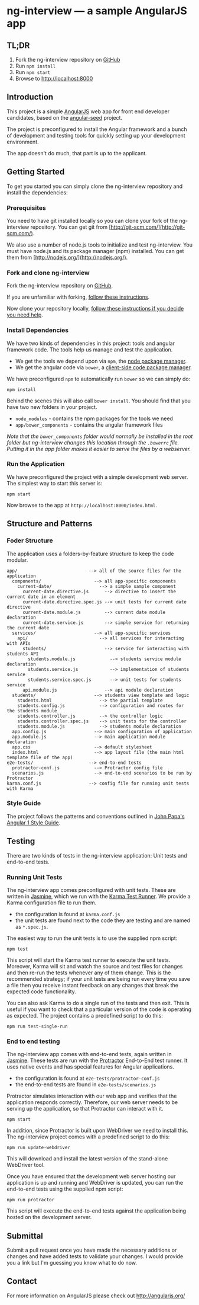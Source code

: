 # ng-interview — a sample AngularJS app

## TL;DR

1. Fork the ng-interview repository on [GitHub][ng-interview]
2. Run `npm install`
3. Run `npm start`
4. Browse to [http://localhost:8000](http://localhost:8000/index.html)

## Introduction

This project is a simple [AngularJS](http://angularjs.org/) web app for front end developer candidates,
based on the [angular-seed](https://github.com/angular/angular-seed) project.

The project is preconfigured to install the Angular framework and a bunch of development and testing tools
for quickly setting up your development environment.

The app doesn't do much, that part is up to the applicant.


## Getting Started

To get you started you can simply clone the ng-interview repository and install the dependencies:

### Prerequisites

You need to have git installed locally so you can clone your fork of the ng-interview repository. You can get git from
[http://git-scm.com/](http://git-scm.com/).

We also use a number of node.js tools to initialize and test ng-interview. You must have node.js and
its package manager (npm) installed.  You can get them from [http://nodejs.org/](http://nodejs.org/).

### Fork and clone ng-interview

Fork the ng-interview repository on [GitHub][ng-interview].

If you are unfamiliar with forking, [follow these instructions](http://lmgtfy.com/?q=how+to+fork+a+repo+in+github).

Now clone your repository locally, [follow these instructions if you decide you need help](http://lmgtfy.com/?q=how+to+clone+a+git+repository).

### Install Dependencies

We have two kinds of dependencies in this project: tools and angular framework code.  The tools help
us manage and test the application.

* We get the tools we depend upon via `npm`, the [node package manager][npm].
* We get the angular code via `bower`, a [client-side code package manager][bower].

We have preconfigured `npm` to automatically run `bower` so we can simply do:

```
npm install
```

Behind the scenes this will also call `bower install`.  You should find that you have two new
folders in your project.

* `node_modules` - contains the npm packages for the tools we need
* `app/bower_components` - contains the angular framework files

*Note that the `bower_components` folder would normally be installed in the root folder but
ng-interview changes this location through the `.bowerrc` file.  Putting it in the app folder makes
it easier to serve the files by a webserver.*

### Run the Application

We have preconfigured the project with a simple development web server.  The simplest way to start
this server is:

```
npm start
```

Now browse to the app at `http://localhost:8000/index.html`.



## Structure and Patterns

### Foder Structure

The application uses a folders-by-feature structure to keep the code modular. 

```
app/                           --> all of the source files for the application
  components/                    --> all app-specific components
    current-date/                  --> a simple sample component
      current-date.directive.js      --> directive to insert the current date in an element
      current-date.directive.spec.js --> unit tests for current date directive
      current-date.module.js         --> current date module declaration
      current-date.service.js        --> simple service for returning the current date
  services/                      --> all app-specific services
    api/                           --> all services for interacting with APIs
      students/                      --> service for interacting with students API
        students.module.js             --> students service module declaration
        students.service.js            --> implementation of students service
        students.service.spec.js       --> unit tests for students service
      api.module.js                  --> api module declaration
  students/                      --> students view template and logic
    students.html                  --> the partial template
    students.config.js             --> configuration and routes for the students module
    students.controller.js         --> the controller logic
    students.controller.spec.js    --> unit tests for the controller
    students.module.js             --> students module declaration
  app.config.js                  --> main configuration of application
  app.module.js                  --> main application module declaration
  app.css                        --> default stylesheet
  index.html                     --> app layout file (the main html template file of the app)
e2e-tests/                     --> end-to-end tests
  protractor-conf.js             --> Protractor config file
  scenarios.js                   --> end-to-end scenarios to be run by Protractor
karma.conf.js                  --> config file for running unit tests with Karma
```

### Style Guide

The project follows the patterns and conventions outlined in [John Papa's Angular 1 Style Guide](https://github.com/johnpapa/angular-styleguide/blob/master/a1/README.md).

## Testing

There are two kinds of tests in the ng-interview application: Unit tests and end-to-end tests.

### Running Unit Tests

The ng-interview app comes preconfigured with unit tests. These are written in
[Jasmine][jasmine], which we run with the [Karma Test Runner][karma]. We provide a Karma
configuration file to run them.

* the configuration is found at `karma.conf.js`
* the unit tests are found next to the code they are testing and are named as `*.spec.js`.

The easiest way to run the unit tests is to use the supplied npm script:

```
npm test
```

This script will start the Karma test runner to execute the unit tests. Moreover, Karma will sit and
watch the source and test files for changes and then re-run the tests whenever any of them change.
This is the recommended strategy; if your unit tests are being run every time you save a file then
you receive instant feedback on any changes that break the expected code functionality.

You can also ask Karma to do a single run of the tests and then exit. This is useful if you want to
check that a particular version of the code is operating as expected. The project contains a
predefined script to do this:

```
npm run test-single-run
```


### End to end testing

The ng-interview app comes with end-to-end tests, again written in [Jasmine][jasmine]. These tests
are run with the [Protractor][protractor] End-to-End test runner.  It uses native events and has
special features for Angular applications.

* the configuration is found at `e2e-tests/protractor-conf.js`
* the end-to-end tests are found in `e2e-tests/scenarios.js`

Protractor simulates interaction with our web app and verifies that the application responds
correctly. Therefore, our web server needs to be serving up the application, so that Protractor
can interact with it.

```
npm start
```

In addition, since Protractor is built upon WebDriver we need to install this.  The ng-interview
project comes with a predefined script to do this:

```
npm run update-webdriver
```

This will download and install the latest version of the stand-alone WebDriver tool.

Once you have ensured that the development web server hosting our application is up and running
and WebDriver is updated, you can run the end-to-end tests using the supplied npm script:

```
npm run protractor
```

This script will execute the end-to-end tests against the application being hosted on the
development server.

## Submittal

Submit a pull request once you have made the necessary additions or changes and have added tests to validate your changes. I would provide you a link but I'm guessing you know what to do now.

## Contact

For more information on AngularJS please check out http://angularjs.org/

[git]: http://git-scm.com/
[bower]: http://bower.io
[npm]: https://www.npmjs.org/
[node]: http://nodejs.org
[protractor]: https://github.com/angular/protractor
[jasmine]: http://jasmine.github.io
[karma]: http://karma-runner.github.io
[http-server]: https://github.com/nodeapps/http-server
[ng-interview]: https://github.com/ImagineLearning/ng-interview
